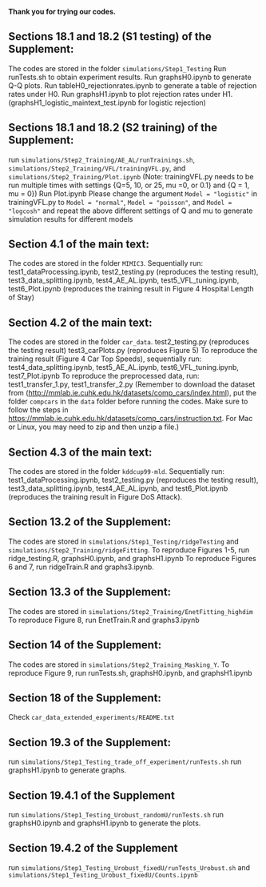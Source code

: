 **Thank you for trying our codes.**

## Sections 18.1 and 18.2 (S1 testing) of the Supplement:

The codes are stored in the folder `simulations/Step1_Testing`
Run runTests.sh to obtain experiment results.
Run graphsH0.ipynb to generate Q-Q plots.
Run tableH0_rejectionrates.ipynb to generate a table of rejection rates under H0.
Run graphsH1.ipynb to plot rejection rates under H1. (graphsH1_logistic_maintext_test.ipynb for logistic rejection)

## Sections 18.1 and 18.2 (S2 training) of the Supplement:

run `simulations/Step2_Training/AE_AL/runTrainings.sh`, 
`simulations/Step2_Training/VFL/trainingVFL.py`, and `simulations/Step2_Training/Plot.ipynb`
 (Note: trainingVFL.py needs to be run multiple times with settings {Q=5, 10, or 25, mu =0, or 
0.1} and {Q = 1, mu = 0})  Run Plot.ipynb
Please change the argument `Model = "logistic"`  in trainingVFL.py to `Model = "normal"`,  `Model = "poisson"`,  and `Model = "logcosh"` and repeat the
above different settings of Q and mu to generate simulation results for different models

## Section 4.1 of the main text:

The codes are stored in the folder `MIMIC3`. 
Sequentially run: test1_dataProcessing.ipynb, test2_testing.py (reproduces the testing result), test3_data_splitting.ipynb, test4_AE_AL.ipynb, test5_VFL_tuning.ipynb, test6_Plot.ipynb (reproduces the training result in Figure 4 Hospital Length of Stay)

## Section 4.2 of the main text:

The codes are stored in the folder `car_data`.
test2_testing.py (reproduces the testing result)
test3_carPlots.py (reproduces Figure 5)
To reproduce the training result (Figure 4 Car Top Speeds), sequentially run: test4_data_splitting.ipynb,
 test5_AE_AL.ipynb, test6_VFL_tuning.ipynb, test7_Plot.ipynb 
To reproduce the preprocessed data, run: test1_transfer_1.py, test1_transfer_2.py (Remember to download the dataset from
(http://mmlab.ie.cuhk.edu.hk/datasets/comp_cars/index.html), put the folder `compcars` in the `data` folder before running the codes.
Make sure to follow the steps in https://mmlab.ie.cuhk.edu.hk/datasets/comp_cars/instruction.txt.
For Mac or Linux, you may need to zip and then unzip a file.)

## Section 4.3 of the main text:

The codes are stored in the folder `kddcup99-mld`.
Sequentially run: test1_dataProcessing.ipynb, test2_testing.py (reproduces the testing result), test3_data_splitting.ipynb, test4_AE_AL.ipynb, and test6_Plot.ipynb (reproduces the training result in Figure DoS Attack).

## Section 13.2 of the Supplement:

The codes are stored in `simulations/Step1_Testing/ridgeTesting` and `simulations/Step2_Training/ridgeFitting`.
To reproduce Figures 1-5, run ridge_testing.R, graphsH0.ipynb, and graphsH1.ipynb
To reproduce Figures 6 and 7, run ridgeTrain.R and graphs3.ipynb.

## Section 13.3 of the Supplement:

The codes are stored in `simulations/Step2_Training/EnetFitting_highdim`
To reproduce Figure 8, run EnetTrain.R and graphs3.ipynb

## Section 14 of the Supplement:

The codes are stored in `simulations/Step2_Training_Masking_Y`. 
To reproduce Figure 9, run runTests.sh, graphsH0.ipynb, and graphsH1.ipynb


## Section 18 of the Supplement:

Check `car_data_extended_experiments/README.txt`

## Section 19.3 of the Supplement:

run `simulations/Step1_Testing_trade_off_experiment/runTests.sh`
run graphsH1.ipynb to generate graphs.

## Section 19.4.1 of the Supplement

run `simulations/Step1_Testing_Urobust_randomU/runTests.sh`
run graphsH0.ipynb and graphsH1.ipynb to generate the plots.

## Section 19.4.2 of the Supplement
run `simulations/Step1_Testing_Urobust_fixedU/runTests_Urobust.sh`  and `simulations/Step1_Testing_Urobust_fixedU/Counts.ipynb`  

